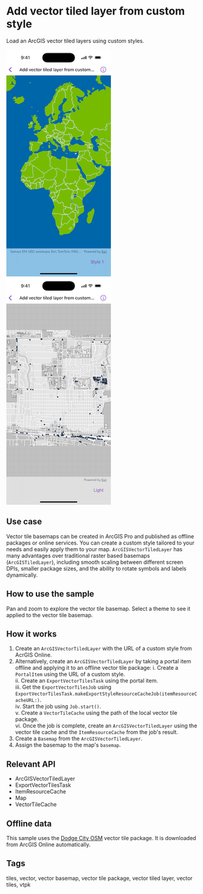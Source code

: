 # Add vector tiled layer from custom style

Load an ArcGIS vector tiled layers using custom styles.

![Screenshot of Add vector tiled layer from custom style sample](add-vector-tiled-layer-from-custom-style-1.png)
![Screenshot of Add vector tiled layer from custom style sample](add-vector-tiled-layer-from-custom-style-2.png)

## Use case

Vector tile basemaps can be created in ArcGIS Pro and published as offline packages or online services. You can create a custom style tailored to your needs and easily apply them to your map. `ArcGISVectorTiledLayer` has many advantages over traditional raster based basemaps (`ArcGISTiledLayer`), including smooth scaling between different screen DPIs, smaller package sizes, and the ability to rotate symbols and labels dynamically.

## How to use the sample

Pan and zoom to explore the vector tile basemap. Select a theme to see it applied to the vector tile basemap.

## How it works

1. Create an `ArcGISVectorTiledLayer` with the URL of a custom style from AcrGIS Online.
2. Alternatively, create an `ArcGISVectorTiledLayer` by taking a portal item offline and applying it to an offline vector tile package:
    i. Create a `PortalItem` using the URL of a custom style.  
    ii. Create an `ExportVectorTilesTask` using the portal item.  
    iii. Get the `ExportVectorTilesJob` using `ExportVectorTilesTask.makeExportStyleResourceCacheJob(itemResourceCacheURL:)`.  
    iv. Start the job using  `Job.start()`.  
    v. Create a `VectorTileCache` using the path of the local vector tile package.  
    vi. Once the job is complete, create an `ArcGISVectorTiledLayer` using the vector tile cache and the `ItemResourceCache` from the job's result.  
3. Create a `Basemap` from the `ArcGISVectorTiledLayer`.
4. Assign the basemap to the map's `basemap`.

## Relevant API

* ArcGISVectorTiledLayer
* ExportVectorTilesTask
* ItemResourceCache
* Map
* VectorTileCache

## Offline data

This sample uses the [Dodge City OSM](https://www.arcgis.com/home/item.html?id=f4b742a57af344988b02227e2824ca5f) vector tile package. It is downloaded from ArcGIS Online automatically.

## Tags

tiles, vector, vector basemap, vector tile package, vector tiled layer, vector tiles, vtpk
